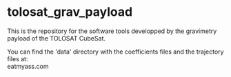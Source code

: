 # tolosat_grav_payload
This is the repository for the software tools developped by the gravimetry payload of the TOLOSAT CubeSat.  

You can find the 'data' directory with the coefficients files and the trajectory files at:  
eatmyass.com
